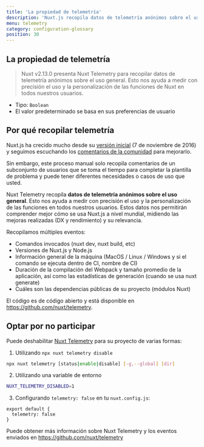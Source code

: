 ```yaml
---
title: 'La propiedad de telemetría'
description: 'Nuxt.js recopila datos de telemetría anónimos sobre el uso general. Esto nos ayuda a medir con precisión el uso y la personalización de las funciones de Nuxt en todos nuestros usuarios.'
menu: telemetry
category: configuration-glossary
position: 30
---
```


## La propiedad de telemetría

> Nuxt v2.13.0 presenta Nuxt Telemetry para recopilar datos de telemetría anónimos sobre el uso general. Esto nos ayuda a medir con precisión el uso y la personalización de las funciones de Nuxt en todos nuestros usuarios.

- Tipo: `Boolean`
- El valor predeterminado se basa en sus preferencias de usuario

## Por qué recopilar telemetría

Nuxt.js ha crecido mucho desde su [versión inicial](https://github.com/nuxt/nuxt.js/releases/tag/v0.2.0) (7 de noviembre de 2016) y seguimos escuchando los [comentarios de la comunidad](https://github.com/nuxt/nuxt.js/issues) para mejorarlo.

Sin embargo, este proceso manual solo recopila comentarios de un subconjunto de usuarios que se toma el tiempo para completar la plantilla de problema y puede tener diferentes necesidades o casos de uso que usted.

Nuxt Telemetry recopila **datos de telemetría anónimos sobre el uso general**. Esto nos ayuda a medir con precisión el uso y la personalización de las funciones en todos nuestros usuarios. Estos datos nos permitirán comprender mejor cómo se usa Nuxt.js a nivel mundial, midiendo las mejoras realizadas (DX y rendimiento) y su relevancia.

Recopilamos múltiples eventos:

- Comandos invocados (nuxt dev, nuxt build, etc)
- Versiones de Nuxt.js y Node.js
- Información general de la máquina (MacOS / Linux / Windows y si el comando se ejecuta dentro de CI, nombre de CI)
- Duración de la compilación del Webpack y tamaño promedio de la aplicación, así como las estadísticas de generación (cuando se usa nuxt generate)
- Cuáles son las dependencias públicas de su proyecto (módulos Nuxt)

El código es de código abierto y está disponible en https://github.com/nuxt/telemetry.

## Optar por no participar

Puede deshabilitar [Nuxt Telemetry](https://github.com/nuxt/telemetry) para su proyecto de varias formas:

1. Utilizando `npx nuxt telemetry disable`

```bash
npx nuxt telemetry [status|enable|disable] [-g,--global] [dir]
```

2. Utilizando una variable de entorno

```bash
NUXT_TELEMETRY_DISABLED=1
```

3. Configurando `telemetry: false` en tu `nuxt.config.js`:

```js{}[nuxt.config.js]
export default {
  telemetry: false
}
```

Puede obtener más información sobre Nuxt Telemetry y los eventos enviados en https://github.com/nuxt/telemetry
